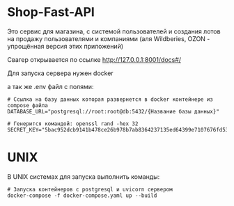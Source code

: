 # Shop-Fast-API

Это сервис для магазина, с системой пользователей и создания лотов на продажу пользователями и компаниями (аля Wildberies, OZON - упрощённая версия этих приложений)

Свагер открывается по ссылке http://127.0.0.1:8001/docs#/


Для запуска сервера нужен docker

а так же .env файл с полями:
```
# Ссылка на базу данных которая развернется в docker контейнере из compose файла
DATABASE_URL="postgresql://root:root@db:5432/{Название базы данных}"

# Генерится командой: openssl rand -hex 32
SECRET_KEY="5bac952dcb9141b478ce26b978b7ab8364237135ed64399e7107676fd53e49f8"
```
# UNIX
В UNIX системах для запуска выполнить команды:
```
# Запуска контейнеров с postgresql и uvicorn сервером
docker-compose -f docker-compose.yaml up --build
```

